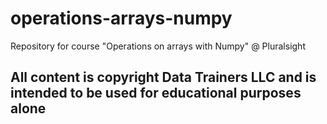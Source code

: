 # operations-arrays-numpy
Repository for course "Operations on arrays with Numpy" @ Pluralsight

## All content is copyright Data Trainers LLC and is intended to be used for educational purposes alone
